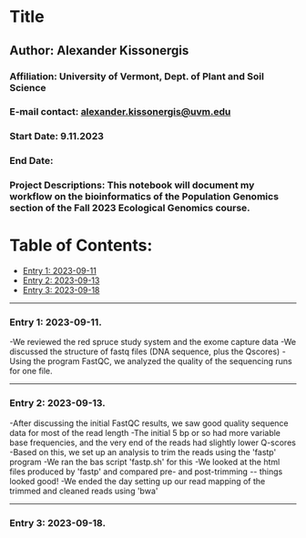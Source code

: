 # Title  

## Author: Alexander Kissonergis
### Affiliation: University of Vermont, Dept. of Plant and Soil Science
### E-mail contact: alexander.kissonergis@uvm.edu


### Start Date: 9.11.2023
### End Date: 
### Project Descriptions:   This notebook will document my workflow on the bioinformatics of the Population Genomics section of the Fall 2023 Ecological Genomics course.





# Table of Contents:   
* [Entry 1: 2023-09-11](#id-section1)
* [Entry 2: 2023-09-13](#id-section2)
* [Entry 3: 2023-09-18](#id-section3)


------    
<div id='id-section1'/>   


### Entry 1: 2023-09-11.   

-We reviewed the red spruce study system and the exome capture data
-We discussed the structure of fastq files (DNA sequence, plus the Qscores)
-Using the program FastQC, we analyzed the quality of the sequencing runs for one file.

------    
<div id='id-section2'/>   


### Entry 2: 2023-09-13.  

-After discussing the initial FastQC results, we saw good quality sequence data for most of the read length
-The initial 5 bp or so had more variable base frequencies, and the very end of the reads had slightly lower Q-scores
-Based on this, we set up an analysis to trim the reads using the 'fastp' program
-We ran the bas script 'fastp.sh' for this
-We looked at the html files produced by 'fastp' and compared pre- and post-trimming -- things looked good!
-We ended the day setting up our read mapping of the trimmed and cleaned reads using 'bwa'

------    
<div id='id-section3'/>   


### Entry 3: 2023-09-18.

